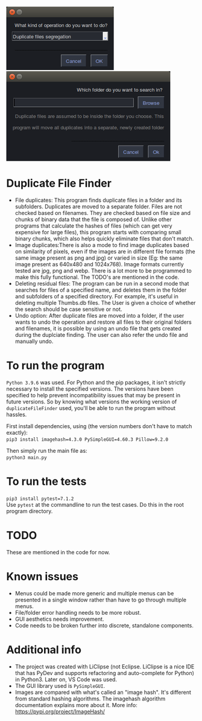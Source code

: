 ![Alt text](images/initialScreen.png?raw=true "Main menu")  
![Alt text](images/folderChoice.png?raw=true "Choosing the folder")  
  
# Duplicate File Finder  
* File duplicates: This program finds duplicate files in a folder and its subfolders. Duplicates are moved to a separate folder. Files are not checked based on filenames. They are checked based on file size and chunks of binary data that the file is composed of. Unlike other programs that calculate the hashes of files (which can get very expensive for large files), this program starts with comparing small binary chunks, which also helps quickly eliminate files that don't match.
* Image duplicates:There is also a mode to find image duplicates based on similarity of pixels, even if the images are in different file formats (the same image present as png and jpg) or varied in size (Eg: the same image present as 640x480 and 1024x768). Image formats currently tested are jpg, png and webp. There is a lot more to be programmed to make this fully functional. The TODO's are mentioned in the code.
* Deleting residual files: The program can be run in a second mode that searches for files of a specified name, and deletes them in the folder and subfolders of a specified directory. For example, it's useful in deleting multiple Thumbs.db files. The User is given a choice of whether the search should be case sensitive or not.
* Undo option: After duplicate files are moved into a folder, if the user wants to undo the operation and restore all files to their original folders and filenames, it is possible by using an undo file that gets created during the duplciate finding. The user can also refer the undo file and manually undo.

  
# To run the program  
`Python 3.9.6` was used. For Python and the pip packages, it isn't strictly necessary to install the specified versions. The versions have been specified to help prevent incompatibility issues that may be present in future versions. So by knowing what versions the working version of `duplicateFileFinder` used, you'll be able to run the program without hassles.     
  
First install dependencies, using (the version numbers don't have to match exactly):  
`pip3 install imagehash=4.3.0 PySimpleGUI=4.60.3 Pillow=9.2.0`    
  
Then simply run the main file as:  
`python3 main.py`  
  
# To run the tests  
`pip3 install pytest=7.1.2`  
Use `pytest` at the commandline to run the test cases. Do this in the root program directory.  
  
# TODO
These are mentioned in the code for now.

# Known issues
* Menus could be made more generic and multiple menus can be presented in a single window rather than have to go through multiple menus.
* File/folder error handling needs to be more robust.
* GUI aesthetics needs improvement.
* Code needs to be broken further into discrete, standalone components.

# Additional info
* The project was created with LiClipse (not Eclipse. LiClipse is a nice IDE that has PyDev and supports refactoring and auto-complete for Python) in Python3. Later on, VS Code was used.  
* The GUI library used is `PySimpleGUI`.
* Images are compared with what's called an "image hash". It's different from standard hashing algorithms. The imagehash algorithm documentation explains more about it. More info: https://pypi.org/project/ImageHash/
  
  
